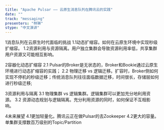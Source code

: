 ```yaml
---
title: "Apache Pulsar —— 云原生消息队列在腾讯云的实践"
date: "" 
track: "messaging"
presenters: "林琳"
stype: "中文演讲"
---
```

1消息队列在云原生时代面临的挑战
  1.1动态扩缩容。如何在云原生环境中实现秒级扩缩容。
  1.2资源利用与资源隔离。用户独立集群会导致资源利用率低，共享集群用户资源又可能相互影响。
 

 2容器化动态扩缩容
  2.1 Pulsar的Broker是无状态的，Broker和Bookie通过云原生环境进行动态扩缩容的实践；
  2.2 物理迁移 vs 逻辑迁移。扩容时，Broker侧如何实现不停机的秒级迁移；传统消息队列往往面临数据迁移，时间很长，存储层如何进行秒级迁移;
 

 3资源利用与隔离
  3.1 物理集群 vs 逻辑集群。逻辑集群可以更加充分地利用资源。
  3.2 资源动态规划与逻辑隔离。充分利用资源的同时，如何保证不互相影响。
 

 4未来展望
  4.1更加轻量化。腾讯云正在做Pulsar的去Zookeeper
  4.2更大的容量。单集群支撑数百万级别的Topic/Partition